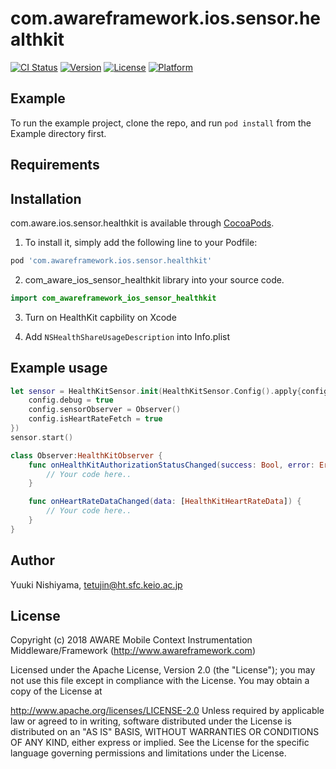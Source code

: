 # com.awareframework.ios.sensor.healthkit

[![CI Status](https://img.shields.io/travis/tetujin/com.awareframework.ios.sensor.healthkit.svg?style=flat)](https://travis-ci.org/tetujin/com.awareframework.ios.sensor.healthkit)
[![Version](https://img.shields.io/cocoapods/v/com.awareframework.ios.sensor.healthkit.svg?style=flat)](https://cocoapods.org/pods/com.awareframework.ios.sensor.healthkit)
[![License](https://img.shields.io/cocoapods/l/com.awareframework.ios.sensor.healthkit.svg?style=flat)](https://cocoapods.org/pods/com.awareframework.ios.sensor.healthkit)
[![Platform](https://img.shields.io/cocoapods/p/com.awareframework.ios.sensor.healthkit.svg?style=flat)](https://cocoapods.org/pods/com.awareframework.ios.sensor.healthkit)

## Example

To run the example project, clone the repo, and run `pod install` from the Example directory first.

## Requirements

## Installation

com.aware.ios.sensor.healthkit is available through [CocoaPods](https://cocoapods.org). 

1. To install it, simply add the following line to your Podfile:
```ruby
pod 'com.awareframework.ios.sensor.healthkit'
```

2. com_aware_ios_sensor_healthkit  library into your source code.
```swift
import com_awareframework_ios_sensor_healthkit
```

3. Turn on HealthKit capbility on Xcode

4. Add `NSHealthShareUsageDescription` into Info.plist

## Example usage
```swift
let sensor = HealthKitSensor.init(HealthKitSensor.Config().apply{config in
    config.debug = true
    config.sensorObserver = Observer()
    config.isHeartRateFetch = true
})
sensor.start()
```

```swift
class Observer:HealthKitObserver {
    func onHealthKitAuthorizationStatusChanged(success: Bool, error: Error?) {
        // Your code here..
    }

    func onHeartRateDataChanged(data: [HealthKitHeartRateData]) {
        // Your code here..
    }
}
```

## Author

Yuuki Nishiyama, tetujin@ht.sfc.keio.ac.jp

## License

Copyright (c) 2018 AWARE Mobile Context Instrumentation Middleware/Framework (http://www.awareframework.com)

Licensed under the Apache License, Version 2.0 (the "License"); you may not use this file except in compliance with the License. You may obtain a copy of the License at

http://www.apache.org/licenses/LICENSE-2.0 Unless required by applicable law or agreed to in writing, software distributed under the License is distributed on an "AS IS" BASIS, WITHOUT WARRANTIES OR CONDITIONS OF ANY KIND, either express or implied. See the License for the specific language governing permissions and limitations under the License.

